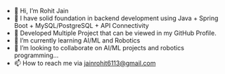 - 👋 Hi, I’m Rohit Jain
- 👀 I have solid foundation in backend development using Java + Spring Boot + MySQL/PostgreSQL + API Connectivity
- 👀 Developed Multiple Project that can be viewed in my GitHub Profile.
- 🌱 I’m currently learning AI/ML and Robotics
- 💞️ I’m looking to collaborate on AI/ML projects and robotics programming...
- 📫 How to reach me via jainrohit6113@gmail.com

<!---
itsrohit11/itsrohit11 is a ✨ special ✨ repository because its `README.md` (this file) appears on your GitHub profile.
You can click the Preview link to take a look at your changes.
--->
